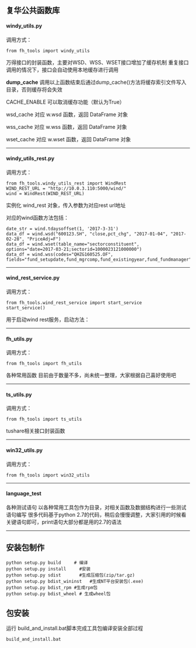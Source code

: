 ## 复华公共函数库

#### windy_utils.py 
调用方式：

    from fh_tools import windy_utils

万得接口的封装函数，主要对WSD、WSS、WSET接口增加了缓存机制
重复接口调用的情况下，接口会自动使用本地缓存进行调用

<b>dump_cache</b> 调用以上函数结束后通过dump_cache()方法将缓存索引文件写入目录，否则缓存将会失效

CACHE_ENABLE 可以取消缓存功能（默认为True）

wsd_cache 对应 w.wsd 函数，返回 DataFrame 对象

wss_cache 对应 w.wss 函数，返回 DataFrame 对象

wset_cache 对应 w.wset 函数，返回 DataFrame 对象

---
#### windy_utils_rest.py
调用方式：

    from fh_tools.windy_utils_rest import WindRest
    WIND_REST_URL = "http://10.0.3.110:5000/wind/"
    wind = WindRest(WIND_REST_URL)

实例化 wind_rest 对象，传入参数为对应rest url地址

对应的wind函数方法包括：

    date_str = wind.tdaysoffset(1, '2017-3-31')
    data_df = wind.wsd("600123.SH", "close,pct_chg", "2017-01-04", "2017-02-28", "PriceAdj=F")
    data_df = wind.wset(table_name="sectorconstituent", options="date=2017-03-21;sectorid=1000023121000000")
    data_df = wind.wss(codes="QHZG160525.OF", fields="fund_setupdate,fund_mgrcomp,fund_existingyear,fund_fundmanager")

---
#### wind_rest_service.py
调用方式：

    from fh_tools.wind_rest_service import start_service
    start_service()

用于启动wind rest服务，启动方法：

---
#### fh_utils.py 
调用方式：

    from fh_tools import fh_utils

各种常用函数
目前由于数量不多，尚未统一整理，大家根据自己喜好使用吧

---
#### ts_utils.py 
调用方式：

    from fh_tools import ts_utils

tushare相关接口封装函数 

---
#### win32_utils.py
调用方式：

    from fh_tools import win32_utils


---

#### language_test
各种测试语句
以各种常用工具包作为目录，对相关函数及数据结构进行一些测试语句编写
很多代码基于python 2.7的代码，稍后会慢慢调整，大家引用的时候看关键语句即可，print语句大部分都是用的2.7的语法

---
## 安装包制作

    python setup.py build     # 编译
    python setup.py install     #安装
    python setup.py sdist       #生成压缩包(zip/tar.gz)
    python setup.py bdist_wininst   #生成NT平台安装包(.exe)
    python setup.py bdist_rpm #生成rpm包
    python setup.py bdist_wheel # 生成wheel包

## 包安装
运行 build_and_install.bat脚本完成工具包编译安装全部过程

    build_and_install.bat
    
